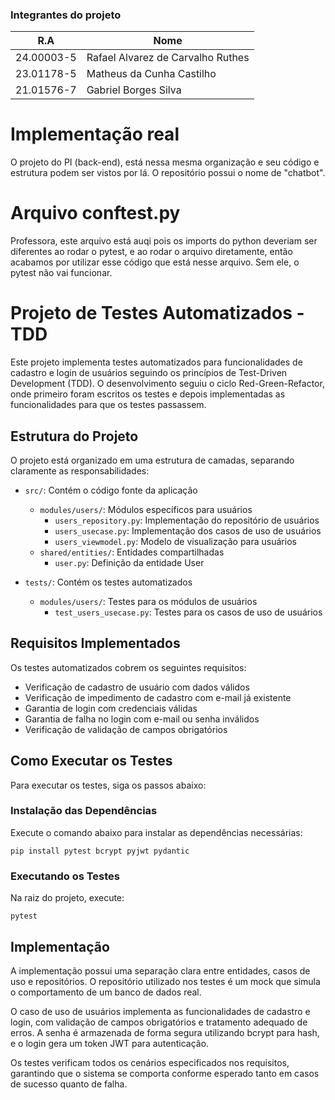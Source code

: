 
### Integrantes do projeto
| R.A   | Nome |
| -------- | ------- |
| 24.00003-5  | Rafael Alvarez de Carvalho Ruthes    |
| 23.01178-5 | Matheus da Cunha Castilho     |
| 21.01576-7    | Gabriel Borges Silva    |

# Implementação real
O projeto do PI (back-end), está nessa mesma organização e seu código e estrutura podem ser vistos por lá. O repositório possui o nome de "chatbot".

# Arquivo conftest.py
Professora, este arquivo está auqi pois os imports do python deveriam ser diferentes ao rodar o pytest, e ao rodar o 
arquivo diretamente, então acabamos por utilizar esse código que está nesse arquivo. Sem ele, o pytest não vai funcionar.

# Projeto de Testes Automatizados - TDD

Este projeto implementa testes automatizados para funcionalidades de cadastro e login de usuários seguindo os princípios de Test-Driven Development (TDD). O desenvolvimento seguiu o ciclo Red-Green-Refactor, onde primeiro foram escritos os testes e depois implementadas as funcionalidades para que os testes passassem.

## Estrutura do Projeto

O projeto está organizado em uma estrutura de camadas, separando claramente as responsabilidades:

- `src/`: Contém o código fonte da aplicação
  - `modules/users/`: Módulos específicos para usuários
    - `users_repository.py`: Implementação do repositório de usuários
    - `users_usecase.py`: Implementação dos casos de uso de usuários
    - `users_viewmodel.py`: Modelo de visualização para usuários
  - `shared/entities/`: Entidades compartilhadas
    - `user.py`: Definição da entidade User

- `tests/`: Contém os testes automatizados
  - `modules/users/`: Testes para os módulos de usuários
    - `test_users_usecase.py`: Testes para os casos de uso de usuários

## Requisitos Implementados

Os testes automatizados cobrem os seguintes requisitos:

- Verificação de cadastro de usuário com dados válidos
- Verificação de impedimento de cadastro com e-mail já existente
- Garantia de login com credenciais válidas
- Garantia de falha no login com e-mail ou senha inválidos
- Verificação de validação de campos obrigatórios

## Como Executar os Testes

Para executar os testes, siga os passos abaixo:

### Instalação das Dependências

Execute o comando abaixo para instalar as dependências necessárias:

```
pip install pytest bcrypt pyjwt pydantic
```

### Executando os Testes

Na raiz do projeto, execute:

```
pytest
```

## Implementação

A implementação possui uma separação clara entre entidades, casos de uso e repositórios. O repositório utilizado nos testes é um mock que simula o comportamento de um banco de dados real.

O caso de uso de usuários implementa as funcionalidades de cadastro e login, com validação de campos obrigatórios e tratamento adequado de erros. A senha é armazenada de forma segura utilizando bcrypt para hash, e o login gera um token JWT para autenticação.

Os testes verificam todos os cenários especificados nos requisitos, garantindo que o sistema se comporta conforme esperado tanto em casos de sucesso quanto de falha.
